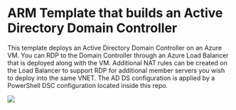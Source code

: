 # ARM Template that builds an Active Directory Domain Controller

This template deploys an Active Directory Domain Controller on an Azure VM. You can RDP to the Domain Controller through an Azure Load Balancer that is deployed along with the VM. Additional NAT rules can be created on the Load Balancer to support RDP for additional member servers you wish to deploy into the same VNET. The AD DS configuration is applied by a PowerShell DSC configuration located inside this repo.

<a href="https://portal.azure.com/#create/Microsoft.Template/uri/https%3A%2F%2Fraw.githubusercontent.com%2Fnurollinsiii%2Fazure-lf-deployment%2Fmain%2Fazuredeploy.json" target="_blank">
    <img src="http://azuredeploy.net/deploybutton.png"/>
</a>

